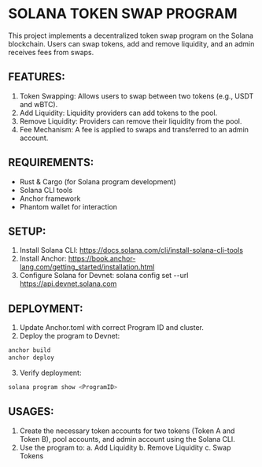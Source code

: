 SOLANA TOKEN SWAP PROGRAM
==========================

This project implements a decentralized token swap program on the Solana blockchain. Users can swap tokens, add and remove liquidity, and an admin receives fees from swaps.

FEATURES:
---------
1. Token Swapping: Allows users to swap between two tokens (e.g., USDT and wBTC).
2. Add Liquidity: Liquidity providers can add tokens to the pool.
3. Remove Liquidity: Providers can remove their liquidity from the pool.
4. Fee Mechanism: A fee is applied to swaps and transferred to an admin account.

REQUIREMENTS:
-------------
- Rust & Cargo (for Solana program development)
- Solana CLI tools
- Anchor framework
- Phantom wallet for interaction

SETUP:
------
1. Install Solana CLI: https://docs.solana.com/cli/install-solana-cli-tools
2. Install Anchor: https://book.anchor-lang.com/getting_started/installation.html
3. Configure Solana for Devnet:
   solana config set --url https://api.devnet.solana.com

DEPLOYMENT:
-------------
1. Update Anchor.toml with correct Program ID and cluster.
2. Deploy the program to Devnet:

```rust
anchor build
anchor deploy
```

3. Verify deployment:

```rust
solana program show <ProgramID>
```

USAGES:
-------------
1. Create the necessary token accounts for two tokens (Token A and Token B), pool accounts, and admin account using the Solana CLI.
2. Use the program to:
        a. Add Liquidity
        b. Remove Liquidity
        c. Swap Tokens
